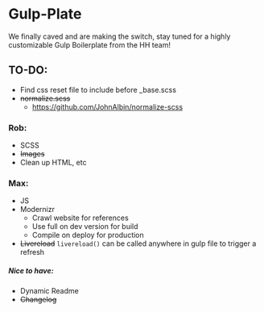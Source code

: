 # Gulp-Plate
We finally caved and are making the switch, stay tuned for a highly customizable Gulp Boilerplate from the HH team!

## TO-DO:
- Find css reset file to include before _base.scss
- ~~normalize.scss~~
  - https://github.com/JohnAlbin/normalize-scss

### Rob:

- SCSS
- ~~Images~~
- Clean up HTML, etc

### Max:

- JS
- Modernizr
    * Crawl website for references
    * Use full on dev version for build
    * Compile on deploy for production
- ~~Livereload~~ `livereload()` can be called anywhere in gulp file to trigger a refresh

##### Nice to have:

- Dynamic Readme
- ~~Changelog~~